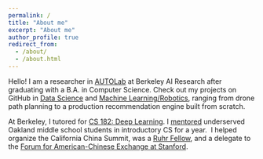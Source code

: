 ```yaml
---
permalink: /
title: "About me"
excerpt: "About me"
author_profile: true
redirect_from: 
  - /about/
  - /about.html
---
```


Hello! I am a researcher in [AUTOLab](https://autolab.berkeley.edu) at Berkeley AI Research after graduating with a B.A. in Computer Science. Check out my projects on GitHub in [Data Science](https://github.com/data-science-era) and [Machine Learning/Robotics](https://github.com/ml-robotics-era), ranging from drone path planning to a production recommendation engine built from scratch. 

At Berkeley, I tutored for [CS 182: Deep Learning](https://inst.eecs.berkeley.edu/~cs182/fa22/). I [mentored](https://www.berkeleyanova.org/) underserved Oakland middle school students in introductory CS for a year.  I helped organize the California China Summit, was a [Ruhr Fellow](https://www.northamerica.uaruhr.de/nyc/offers/ruhrfellowship.html.en), and a delegate to the [Forum for American-Chinese Exchange at Stanford](https://faces.stanford.edu/). 